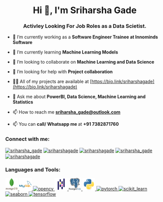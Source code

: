 <h1 align="center">Hi 👋, I'm Sriharsha Gade</h1>
<h3 align="center">Activley Looking For Job Roles as a Data Scietist.</h3>

- 🔭 I’m currently working as a **Software Engineer Trainee at Innominds Software**

- 🌱 I’m currently learning **Machine Learning Models**

- 👯 I’m looking to collaborate on **Machine Learning and Data Science**

- 🤝 I’m looking for help with **Project collaboration**

- 👨‍💻 All of my projects are available at [https://bio.link/sriharshagade](https://bio.link/sriharshagade)

- 💬 Ask me about **PowerBI, Data Science, Machine Learning and Statistics**

- 📫 How to reach me **sriharsha_gade@outlook.com**

- 📫 You can <b>call/ Whatsapp me </b>at **+91 7382871760**

<h3 align="left">Connect with me:</h3>
<p align="left">
<a href="https://twitter.com/sriharsha_gade" target="blank"><img align="center" src="https://raw.githubusercontent.com/rahuldkjain/github-profile-readme-generator/master/src/images/icons/Social/twitter.svg" alt="sriharsha_gade" height="30" width="40" /></a>
<a href="https://linkedin.com/in/sriharshagade" target="blank"><img align="center" src="https://raw.githubusercontent.com/rahuldkjain/github-profile-readme-generator/master/src/images/icons/Social/linked-in-alt.svg" alt="sriharshagade" height="30" width="40" /></a>
<a href="https://kaggle.com/sriharshagade" target="blank"><img align="center" src="https://raw.githubusercontent.com/rahuldkjain/github-profile-readme-generator/master/src/images/icons/Social/kaggle.svg" alt="sriharshagade" height="30" width="40" /></a>
<a href="https://instagram.com/sriharsha_gade" target="blank"><img align="center" src="https://raw.githubusercontent.com/rahuldkjain/github-profile-readme-generator/master/src/images/icons/Social/instagram.svg" alt="sriharsha_gade" height="30" width="40" /></a>
<a href="https://www.hackerrank.com/sriharshagade" target="blank"><img align="center" src="https://raw.githubusercontent.com/rahuldkjain/github-profile-readme-generator/master/src/images/icons/Social/hackerrank.svg" alt="sriharshagade" height="30" width="40" /></a>
</p>

<h3 align="left">Languages and Tools:</h3>
<p align="left"> <a href="https://www.mongodb.com/" target="_blank" rel="noreferrer"> <img src="https://raw.githubusercontent.com/devicons/devicon/master/icons/mongodb/mongodb-original-wordmark.svg" alt="mongodb" width="40" height="40"/> </a> <a href="https://www.mysql.com/" target="_blank" rel="noreferrer"> <img src="https://raw.githubusercontent.com/devicons/devicon/master/icons/mysql/mysql-original-wordmark.svg" alt="mysql" width="40" height="40"/> </a> <a href="https://opencv.org/" target="_blank" rel="noreferrer"> <img src="https://www.vectorlogo.zone/logos/opencv/opencv-icon.svg" alt="opencv" width="40" height="40"/> </a> <a href="https://pandas.pydata.org/" target="_blank" rel="noreferrer"> <img src="https://raw.githubusercontent.com/devicons/devicon/2ae2a900d2f041da66e950e4d48052658d850630/icons/pandas/pandas-original.svg" alt="pandas" width="40" height="40"/> </a> <a href="https://www.postgresql.org" target="_blank" rel="noreferrer"> <img src="https://raw.githubusercontent.com/devicons/devicon/master/icons/postgresql/postgresql-original-wordmark.svg" alt="postgresql" width="40" height="40"/> </a> <a href="https://www.python.org" target="_blank" rel="noreferrer"> <img src="https://raw.githubusercontent.com/devicons/devicon/master/icons/python/python-original.svg" alt="python" width="40" height="40"/> </a> <a href="https://pytorch.org/" target="_blank" rel="noreferrer"> <img src="https://www.vectorlogo.zone/logos/pytorch/pytorch-icon.svg" alt="pytorch" width="40" height="40"/> </a> <a href="https://scikit-learn.org/" target="_blank" rel="noreferrer"> <img src="https://upload.wikimedia.org/wikipedia/commons/0/05/Scikit_learn_logo_small.svg" alt="scikit_learn" width="40" height="40"/> </a> <a href="https://seaborn.pydata.org/" target="_blank" rel="noreferrer"> <img src="https://seaborn.pydata.org/_images/logo-mark-lightbg.svg" alt="seaborn" width="40" height="40"/> </a> <a href="https://www.tensorflow.org" target="_blank" rel="noreferrer"> <img src="https://www.vectorlogo.zone/logos/tensorflow/tensorflow-icon.svg" alt="tensorflow" width="40" height="40"/> </a> </p>

